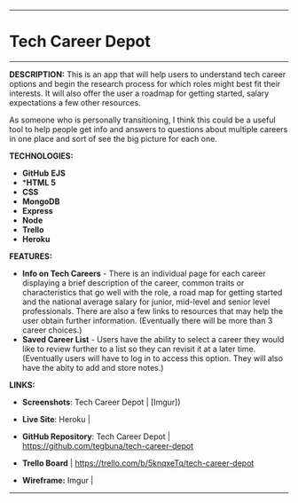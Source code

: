 ___

# Tech Career Depot
___

**DESCRIPTION:**
This is an app that will help users to understand tech career options and begin the research process for which roles might best fit their interests. It will also offer the user a roadmap for getting started, salary expectations a few other resources.
 
As someone who is personally transitioning, I think this could be a useful tool to help people get info and answers to questions about multiple careers in one place and sort of see the big picture for each one. 

**TECHNOLOGIES:**
* **GitHub**
**EJS**
* ***HTML 5**
* **CSS**
* **MongoDB**
* **Express**
* **Node**
* **Trello**
* **Heroku**


**FEATURES:** 
* **Info on Tech Careers** - There is an individual page for each career displaying a brief description of the career, common traits or characteristics that go well with the role, a road map for getting started and the national average salary for junior, mid-level and senior level professionals.  There are also a few links to resources that may help the user obtain further information. (Eventually there will be more than 3 career choices.)
* **Saved Career List**  - Users have the ability to select a career they would like to review further to a list so they can revisit it at a later time.  (Eventually users will have to log in to access this option. They will also have the abity to add and store notes.) 

**LINKS:**

* **Screenshots**: Tech Career Depot | [Imgur])

* **Live Site**: Heroku | 

* **GitHub Repository**: Tech Career Depot | https://github.com/tegbuna/tech-career-depot

* **Trello Board** |  https://trello.com/b/5knqxeTq/tech-career-depot

* **Wireframe:** Imgur | 

___










